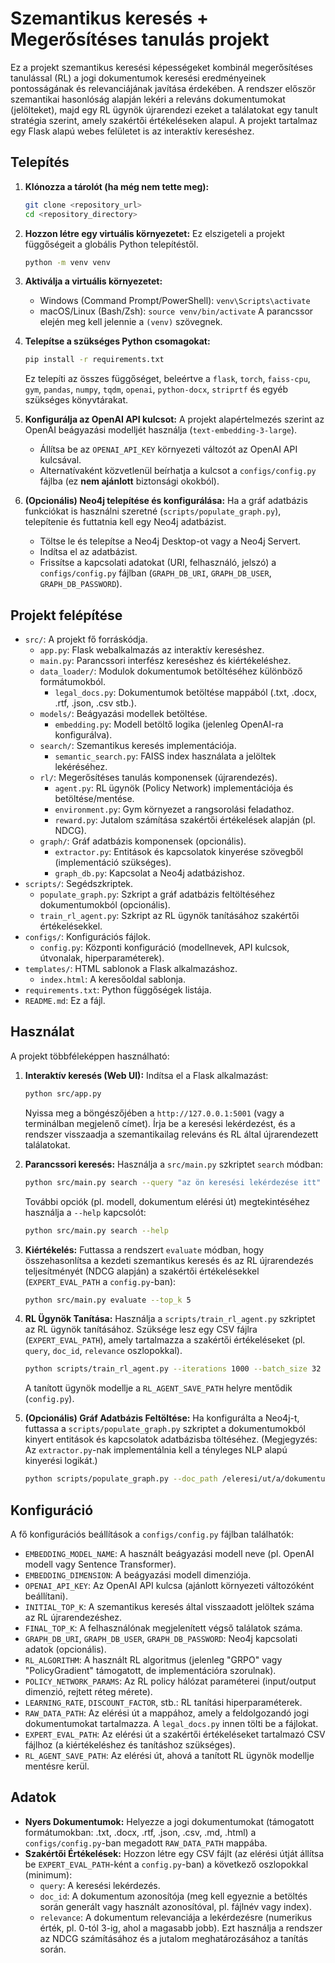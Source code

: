 # Szemantikus keresés + Megerősítéses tanulás projekt

Ez a projekt szemantikus keresési képességeket kombinál megerősítéses tanulással (RL) a jogi dokumentumok keresési eredményeinek pontosságának és relevanciájának javítása érdekében. A rendszer először szemantikai hasonlóság alapján lekéri a releváns dokumentumokat (jelölteket), majd egy RL ügynök újrarendezi ezeket a találatokat egy tanult stratégia szerint, amely szakértői értékeléseken alapul. A projekt tartalmaz egy Flask alapú webes felületet is az interaktív kereséshez.

## Telepítés

1.  **Klónozza a tárolót (ha még nem tette meg):**
    ```bash
    git clone <repository_url>
    cd <repository_directory>
    ```

2.  **Hozzon létre egy virtuális környezetet:** Ez elszigeteli a projekt függőségeit a globális Python telepítéstől.
    ```bash
    python -m venv venv
    ```

3.  **Aktiválja a virtuális környezetet:**
    *   Windows (Command Prompt/PowerShell): `venv\Scripts\activate`
    *   macOS/Linux (Bash/Zsh): `source venv/bin/activate`
    A parancssor elején meg kell jelennie a `(venv)` szövegnek.

4.  **Telepítse a szükséges Python csomagokat:**
    ```bash
    pip install -r requirements.txt
    ```
    Ez telepíti az összes függőséget, beleértve a `flask`, `torch`, `faiss-cpu`, `gym`, `pandas`, `numpy`, `tqdm`, `openai`, `python-docx`, `striprtf` és egyéb szükséges könyvtárakat.

5.  **Konfigurálja az OpenAI API kulcsot:** A projekt alapértelmezés szerint az OpenAI beágyazási modelljét használja (`text-embedding-3-large`).
    *   Állítsa be az `OPENAI_API_KEY` környezeti változót az OpenAI API kulcsával.
    *   Alternatívaként közvetlenül beírhatja a kulcsot a `configs/config.py` fájlba (ez **nem ajánlott** biztonsági okokból).

6.  **(Opcionális) Neo4j telepítése és konfigurálása:** Ha a gráf adatbázis funkciókat is használni szeretné (`scripts/populate_graph.py`), telepítenie és futtatnia kell egy Neo4j adatbázist.
    *   Töltse le és telepítse a Neo4j Desktop-ot vagy a Neo4j Servert.
    *   Indítsa el az adatbázist.
    *   Frissítse a kapcsolati adatokat (URI, felhasználó, jelszó) a `configs/config.py` fájlban (`GRAPH_DB_URI`, `GRAPH_DB_USER`, `GRAPH_DB_PASSWORD`).

## Projekt felépítése

- `src/`: A projekt fő forráskódja.
  - `app.py`: Flask webalkalmazás az interaktív kereséshez.
  - `main.py`: Parancssori interfész kereséshez és kiértékeléshez.
  - `data_loader/`: Modulok dokumentumok betöltéséhez különböző formátumokból.
    - `legal_docs.py`: Dokumentumok betöltése mappából (.txt, .docx, .rtf, .json, .csv stb.).
  - `models/`: Beágyazási modellek betöltése.
    - `embedding.py`: Modell betöltő logika (jelenleg OpenAI-ra konfigurálva).
  - `search/`: Szemantikus keresés implementációja.
    - `semantic_search.py`: FAISS index használata a jelöltek lekéréséhez.
  - `rl/`: Megerősítéses tanulás komponensek (újrarendezés).
    - `agent.py`: RL ügynök (Policy Network) implementációja és betöltése/mentése.
    - `environment.py`: Gym környezet a rangsorolási feladathoz.
    - `reward.py`: Jutalom számítása szakértői értékelések alapján (pl. NDCG).
  - `graph/`: Gráf adatbázis komponensek (opcionális).
    - `extractor.py`: Entitások és kapcsolatok kinyerése szövegből (implementáció szükséges).
    - `graph_db.py`: Kapcsolat a Neo4j adatbázishoz.
- `scripts/`: Segédszkriptek.
  - `populate_graph.py`: Szkript a gráf adatbázis feltöltéséhez dokumentumokból (opcionális).
  - `train_rl_agent.py`: Szkript az RL ügynök tanításához szakértői értékelésekkel.
- `configs/`: Konfigurációs fájlok.
  - `config.py`: Központi konfiguráció (modellnevek, API kulcsok, útvonalak, hiperparaméterek).
- `templates/`: HTML sablonok a Flask alkalmazáshoz.
  - `index.html`: A keresőoldal sablonja.
- `requirements.txt`: Python függőségek listája.
- `README.md`: Ez a fájl.

## Használat

A projekt többféleképpen használható:

1.  **Interaktív keresés (Web UI):**
    Indítsa el a Flask alkalmazást:
    ```bash
    python src/app.py
    ```
    Nyissa meg a böngészőjében a `http://127.0.0.1:5001` (vagy a terminálban megjelenő címet). Írja be a keresési lekérdezést, és a rendszer visszaadja a szemantikailag releváns és RL által újrarendezett találatokat.

2.  **Parancssori keresés:**
    Használja a `src/main.py` szkriptet `search` módban:
    ```bash
    python src/main.py search --query "az ön keresési lekérdezése itt" --top_k 5
    ```
    További opciók (pl. modell, dokumentum elérési út) megtekintéséhez használja a `--help` kapcsolót:
    ```bash
    python src/main.py search --help
    ```

3.  **Kiértékelés:**
    Futtassa a rendszert `evaluate` módban, hogy összehasonlítsa a kezdeti szemantikus keresés és az RL újrarendezés teljesítményét (NDCG alapján) a szakértői értékelésekkel (`EXPERT_EVAL_PATH` a `config.py`-ban):
    ```bash
    python src/main.py evaluate --top_k 5
    ```

4.  **RL Ügynök Tanítása:**
    Használja a `scripts/train_rl_agent.py` szkriptet az RL ügynök tanításához. Szüksége lesz egy CSV fájlra (`EXPERT_EVAL_PATH`), amely tartalmazza a szakértői értékeléseket (pl. `query`, `doc_id`, `relevance` oszlopokkal).
    ```bash
    python scripts/train_rl_agent.py --iterations 1000 --batch_size 32
    ```
    A tanított ügynök modellje a `RL_AGENT_SAVE_PATH` helyre mentődik (`config.py`).

5.  **(Opcionális) Gráf Adatbázis Feltöltése:**
    Ha konfigurálta a Neo4j-t, futtassa a `scripts/populate_graph.py` szkriptet a dokumentumokból kinyert entitások és kapcsolatok adatbázisba töltéséhez. (Megjegyzés: Az `extractor.py`-nak implementálnia kell a tényleges NLP alapú kinyerési logikát.)
    ```bash
    python scripts/populate_graph.py --doc_path /eleresi/ut/a/dokumentumokhoz
    ```

## Konfiguráció

A fő konfigurációs beállítások a `configs/config.py` fájlban találhatók:

- `EMBEDDING_MODEL_NAME`: A használt beágyazási modell neve (pl. OpenAI modell vagy Sentence Transformer).
- `EMBEDDING_DIMENSION`: A beágyazási modell dimenziója.
- `OPENAI_API_KEY`: Az OpenAI API kulcsa (ajánlott környezeti változóként beállítani).
- `INITIAL_TOP_K`: A szemantikus keresés által visszaadott jelöltek száma az RL újrarendezéshez.
- `FINAL_TOP_K`: A felhasználónak megjelenített végső találatok száma.
- `GRAPH_DB_URI`, `GRAPH_DB_USER`, `GRAPH_DB_PASSWORD`: Neo4j kapcsolati adatok (opcionális).
- `RL_ALGORITHM`: A használt RL algoritmus (jelenleg "GRPO" vagy "PolicyGradient" támogatott, de implementációra szorulnak).
- `POLICY_NETWORK_PARAMS`: Az RL policy hálózat paraméterei (input/output dimenzió, rejtett réteg mérete).
- `LEARNING_RATE`, `DISCOUNT_FACTOR`, stb.: RL tanítási hiperparaméterek.
- `RAW_DATA_PATH`: Az elérési út a mappához, amely a feldolgozandó jogi dokumentumokat tartalmazza. A `legal_docs.py` innen tölti be a fájlokat.
- `EXPERT_EVAL_PATH`: Az elérési út a szakértői értékeléseket tartalmazó CSV fájlhoz (a kiértékeléshez és tanításhoz szükséges).
- `RL_AGENT_SAVE_PATH`: Az elérési út, ahová a tanított RL ügynök modellje mentésre kerül.

## Adatok

- **Nyers Dokumentumok:** Helyezze a jogi dokumentumokat (támogatott formátumokban: .txt, .docx, .rtf, .json, .csv, .md, .html) a `configs/config.py`-ban megadott `RAW_DATA_PATH` mappába.
- **Szakértői Értékelések:** Hozzon létre egy CSV fájlt (az elérési útját állítsa be `EXPERT_EVAL_PATH`-ként a `config.py`-ban) a következő oszlopokkal (minimum):
    - `query`: A keresési lekérdezés.
    - `doc_id`: A dokumentum azonosítója (meg kell egyeznie a betöltés során generált vagy használt azonosítóval, pl. fájlnév vagy index).
    - `relevance`: A dokumentum relevanciája a lekérdezésre (numerikus érték, pl. 0-tól 3-ig, ahol a magasabb jobb). Ezt használja a rendszer az NDCG számításához és a jutalom meghatározásához a tanítás során.